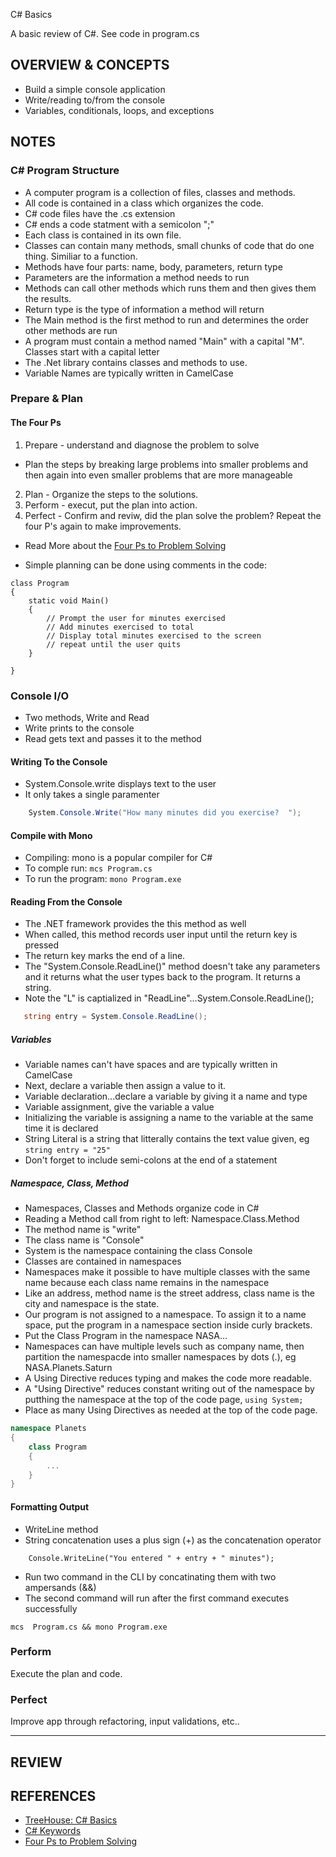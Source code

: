 C# Basics

A basic review of C#. 
See code in program.cs

## OVERVIEW & CONCEPTS

- Build a simple console application
- Write/reading to/from the console
- Variables, conditionals, loops, and exceptions

## NOTES

### C# Program Structure

- A computer program is a collection of files, classes and methods.
- All code is contained in a class which organizes the code.
- C# code files have the .cs extension
- C# ends a code statment with a semicolon ";"
- Each class is contained in its own file.
- Classes can contain many methods, small chunks of code that do one thing. Similiar to a function.
- Methods have four parts: name, body, parameters, return type 
- Parameters are the information a method needs to run
- Methods can call other methods which runs them and then gives them the results.
- Return type is the type of information a method will return
- The Main method is the first method to run and determines the order other methods are run
- A program must contain a method named "Main" with a capital "M". Classes start with a capital letter
- The .Net library contains classes and methods to use.
- Variable Names are typically written in CamelCase

### Prepare & Plan

#### The Four Ps

1. Prepare - understand and diagnose the problem to solve
- Plan the steps by breaking large problems into smaller problems and then again into even smaller problems that are more manageable
2. Plan - Organize the steps to the solutions.
3. Perform - execut, put the plan into action.
4. Perfect - Confirm and reviw, did the plan solve the problem? Repeat the four P's again to make improvements.
- Read More about the [Four Ps to Problem Solving](https://medium.com/@MatHelme/the-four-ps-of-problem-solving-6e15a39a0712)

- Simple planning can be done using comments in the code:

```
class Program
{
    static void Main()
    {
        // Prompt the user for minutes exercised
        // Add minutes exercised to total
        // Display total minutes exercised to the screen
        // repeat until the user quits
    }

}
```

### Console I/O

- Two methods, Write and Read
- Write prints to the console
- Read gets text and passes it to the method

#### Writing To the Console

- System.Console.write displays text to the user
- It only takes a single paramenter

```C#
    System.Console.Write("How many minutes did you exercise?  ");
```
#### Compile with Mono

- Compiling:  mono is a popular compiler for C#
- To comple run: ```mcs Program.cs```
- To run the program: ```mono Program.exe```

#### Reading From the Console

- The .NET framework provides the this method as well
- When called, this method records user input until the return key is pressed
- The return key marks the end of a line.
- The "System.Console.ReadLine()" method doesn't take any parameters and it returns what the user types back to the program. It returns a string.
- Note the "L" is captialized in "ReadLine"...System.Console.ReadLine();

```cs
   string entry = System.Console.ReadLine();
```

##### Variables

- Variable names can't have spaces and are typically written in CamelCase
- Next, declare a variable then assign a value to it. 
- Variable declaration...declare a variable by giving it a name and type
- Variable assignment, give the variable a value
- Initializing the variable is assigning a name to the variable at the same time it is declared
- String Literal is a string that litterally contains the text value given, eg ```string entry = "25"```
- Don't forget to include semi-colons at the end of a statement

##### Namespace, Class, Method

- Namespaces, Classes and Methods organize code in C#
- Reading a Method call from right to left: Namespace.Class.Method
- The method name is "write"
- The class name is "Console"
- System is the namespace containing the class Console
- Classes are contained in namespaces
- Namespaces make it possible to have multiple classes with the same name because each class name remains in the namespace
- Like an address, method name is the street address, class name is the city and namespace is the state.
- Our program is not assigned to a namespace. To assign it to a name space, put the program in a namespace section inside curly brackets.
- Put the Class Program in the namespace NASA...
- Namespaces can have multiple levels such as company name, then partition the namespacde into smaller namespaces by dots (.), eg NASA.Planets.Saturn
- A Using Directive reduces typing and makes the code more readable.
- A "Using Directive" reduces constant writing out of the namespace by putthing the namespace at the top of the code page, ```using System;```
- Place as many Using Directives as needed at the top of the code page.

```cs
namespace Planets
{
    class Program
    {
        ...
    }
}
```

#### Formatting Output

- WriteLine method 
- String concatenation uses a plus sign (+) as the concatenation operator

```
    Console.WriteLine("You entered " + entry + " minutes");
```

- Run two command in the CLI by concatinating them with two ampersands (&&)
- The second command will run after the first command executes successfully

```mcs  Program.cs && mono Program.exe```

### Perform

Execute the plan and code.

### Perfect

Improve app through refactoring, input validations, etc..




------------------------------------------------------------------------------

## REVIEW





## REFERENCES

- [TreeHouse: C# Basics](https://teamtreehouse.com/library/c-basics)
- [C# Keywords](https://msdn.microsoft.com/en-us/library/x53a06bb.aspx)
- [Four Ps to Problem Solving](https://medium.com/@MatHelme/the-four-ps-of-problem-solving-6e15a39a0712)


